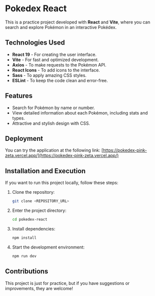 # Pokedex React

This is a practice project developed with **React** and **Vite**, where you can search and explore Pokémon in an interactive Pokédex.

## Technologies Used

- **React 19** - For creating the user interface.
- **Vite** - For fast and optimized development.
- **Axios** - To make requests to the Pokémon API.
- **React Icons** - To add icons to the interface.
- **Sass** - To apply amazing CSS styles.
- **ESLint** - To keep the code clean and error-free.

## Features

- Search for Pokémon by name or number.
- View detailed information about each Pokémon, including stats and types.
- Attractive and stylish design with CSS.

## Deployment

You can try the application at the following link:
[https://pokedex-pink-zeta.vercel.app/](https://pokedex-pink-zeta.vercel.app/)

## Installation and Execution

If you want to run this project locally, follow these steps:

1. Clone the repository:
   ```bash
   git clone <REPOSITORY_URL>
   ```
2. Enter the project directory:
   ```bash
   cd pokedex-react
   ```
3. Install dependencies:
   ```bash
   npm install
   ```
4. Start the development environment:
   ```bash
   npm run dev
   ```

## Contributions

This project is just for practice, but if you have suggestions or improvements, they are welcome!

